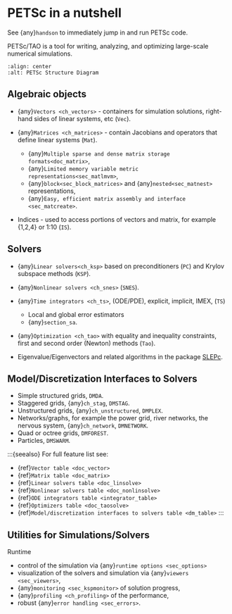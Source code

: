 # PETSc in a nutshell

See {any}`handson` to immediately jump in and run PETSc code.

PETSc/TAO is a tool for writing, analyzing, and optimizing large-scale numerical simulations.

```{image} /images/manual/library_structure.svg
:align: center
:alt: PETSc Structure Diagram
```

## Algebraic objects

- {any}`Vectors <ch_vectors>` - containers for simulation solutions, right-hand sides of linear systems, etc (`Vec`).

- {any}`Matrices <ch_matrices>` - contain Jacobians and operators that define linear systems (`Mat`).

  - {any}`Multiple sparse and dense matrix storage formats<doc_matrix>`,
  - {any}`Limited memory variable metric representations<sec_matlmvm>`,
  - {any}`block<sec_block_matrices>` and {any}`nested<sec_matnest>` representations,
  - {any}`Easy, efficient matrix assembly and interface <sec_matcreate>`.

- Indices - used to access portions of vectors and matrix, for example {1,2,4} or 1:10 (`IS`).

## Solvers

- {any}`Linear solvers<ch_ksp>` based on preconditioners (`PC`) and Krylov subspace methods (`KSP`).

- {any}`Nonlinear solvers <ch_snes>` (`SNES`).

- {any}`Time integrators <ch_ts>`, (ODE/PDE), explicit, implicit, IMEX, (`TS`)

  - Local and global error estimators
  - {any}`section_sa`.

- {any}`Optimization <ch_tao>` with equality and inequality constraints, first and second order (Newton) methods (`Tao`).

- Eigenvalue/Eigenvectors and related algorithms in the package [SLEPc](https://slepc.upv.es).

## Model/Discretization Interfaces to Solvers

- Simple structured grids, `DMDA`.
- Staggered grids, {any}`ch_stag`, `DMSTAG`.
- Unstructured grids, {any}`ch_unstructured`, `DMPLEX`.
- Networks/graphs, for example the power grid, river networks, the nervous system, {any}`ch_network`, `DMNETWORK`.
- Quad or octree grids, `DMFOREST`.
- Particles, `DMSWARM`.

:::{seealso}
For full feature list see:

- {ref}`Vector table <doc_vector>`
- {ref}`Matrix table <doc_matrix>`
- {ref}`Linear solvers table <doc_linsolve>`
- {ref}`Nonlinear solvers table <doc_nonlinsolve>`
- {ref}`ODE integrators table <integrator_table>`
- {ref}`Optimizers table <doc_taosolve>`
- {ref}`Model/discretization interfaces to solvers table <dm_table>`
:::

## Utilities for Simulations/Solvers

Runtime

- control of the simulation via {any}`runtime options <sec_options>`
- visualization of the solvers and simulation via {any}`viewers <sec_viewers>`,
- {any}`monitoring <sec_kspmonitor>` of solution progress,
- {any}`profiling <ch_profiling>` of the performance,
- robust {any}`error handling <sec_errors>`.
